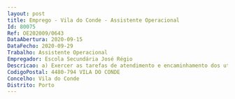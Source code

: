 ```yaml
--- 
layout: post
title: Emprego - Vila do Conde - Assistente Operacional
Id: 80075
Ref: OE202009/0643
DataAbertura: 2020-09-15
DataFecho: 2020-09-29
Trabalho: Assistente Operacional
Empregador: Escola Secundária José Régio
Descricao: a) Exercer as tarefas de atendimento e encaminhamento dos utilizadores das escolas e controlar as entradas e saídas da escola  b) Prestar informações, utilizar equipamentos de comunicação, incluindo estabelecer ligações telefónicas, receber e transmitir mensagens c) Providenciar a limpeza, arrumação, conservação e boa utilização das instalações, bem como do material e equipamento didático e informático necessário ao desenvolvimento do processo educativo  d) Exercer atividades de apoio aos serviços de ação social escolar, laboratórios, refeitório, bar e bibliotecas escolares, de modo a permitir o seu normal funcionamento e) Reproduzir documentos com utilização de equipamento próprio, assegurando a sua manutenção e gestão de stocks necessários ao seu funcionamento f) Participar com os docentes no acompanhamento das crianças e jovens com vista a assegurar um bom ambiente educativo g) Cooperar nas atividades que visem a segurança de crianças e jovens na escola h) Prestar apoio e assistência em situações de primeiros socorros e, em caso de necessidade, acompanhar a criança ou o aluno à unidade de prestação de cuidados de saúde i) Efetuar, no interior e exterior, tarefas de apoio de modo a permitir o normal funcionamento dos serviços.
CodigoPostal: 4480-794 VILA DO CONDE
Concelho: Vila do Conde
Distrito: Porto
--- 
```

